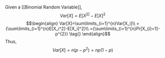 Given a [[Binomial Random Variable]],
$$Var[X] = E[X^{2]}- E[X]^2$$
$$\begin{align} Var[X]=\sum\limits_{i=1}^{n}Var[X_i]\\
= {\sum\limits_{i=1}^{n}E[X_i^2]-E[X_i]^2}\\
={\sum\limits_{i=1}^{n}Pr[X_{i}=1]-p^{2}} \tag{}
\end{align}$$
Thus,
$$Var[X]=n(p-p^{2})= np(1-p)$$
